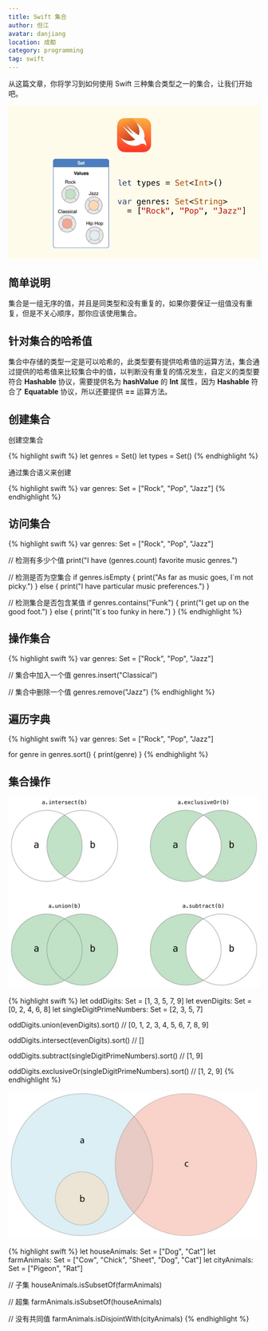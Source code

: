 ```yaml
---
title: Swift 集合
author: 但江
avatar: danjiang
location: 成都 
category: programming
tag: swift
---
```


从这篇文章，你将学习到如何使用 Swift 三种集合类型之一的集合，让我们开始吧。

![Swift Sets](/images/swift-sets.jpg)

## 简单说明

集合是一组无序的值，并且是同类型和没有重复的，如果你要保证一组值没有重复，但是不关心顺序，那你应该使用集合。

## 针对集合的哈希值 

集合中存储的类型一定是可以哈希的，此类型要有提供哈希值的运算方法，集合通过提供的哈希值来比较集合中的值，以判断没有重复的情况发生，自定义的类型要符合 **Hashable** 协议，需要提供名为 **hashValue** 的 **Int** 属性，因为 **Hashable** 符合了 **Equatable** 协议，所以还要提供 **==** 运算方法。

## 创建集合

创建空集合

{% highlight swift %}
let genres = Set<String>()
let types = Set<Int>()
{% endhighlight %}

通过集合语义来创建

{% highlight swift %}
var genres: Set<String> = ["Rock", "Pop", "Jazz"]
{% endhighlight %}

## 访问集合

{% highlight swift %}
var genres: Set<String> = ["Rock", "Pop", "Jazz"]

// 检测有多少个值
print("I have \(genres.count) favorite music genres.")

// 检测是否为空集合
if genres.isEmpty {
  print("As far as music goes, I`m not picky.")
} else {
  print("I have particular music preferences.")
}

// 检测集合是否包含某值
if genres.contains("Funk") {
  print("I get up on the good foot.")
} else {
  print("It`s too funky in here.")
}
{% endhighlight %}

## 操作集合

{% highlight swift %}
var genres: Set<String> = ["Rock", "Pop", "Jazz"]

// 集合中加入一个值
genres.insert("Classical")

// 集合中删除一个值
genres.remove("Jazz")
{% endhighlight %}

## 遍历字典

{% highlight swift %}
var genres: Set<String> = ["Rock", "Pop", "Jazz"]

for genre in genres.sort() {
  print(genre)
}
{% endhighlight %}

## 集合操作

![Swift Sets Venn](/images/swift-sets-venn.jpg)

{% highlight swift %}
let oddDigits: Set = [1, 3, 5, 7, 9]
let evenDigits: Set = [0, 2, 4, 6, 8]
let singleDigitPrimeNumbers: Set = [2, 3, 5, 7]

oddDigits.union(evenDigits).sort()
// [0, 1, 2, 3, 4, 5, 6, 7, 8, 9]

oddDigits.intersect(evenDigits).sort()
// []

oddDigits.subtract(singleDigitPrimeNumbers).sort()
// [1, 9]

oddDigits.exclusiveOr(singleDigitPrimeNumbers).sort()
// [1, 2, 9]
{% endhighlight %}

![Swift Sets Euler](/images/swift-sets-euler.jpg)

{% highlight swift %}
let houseAnimals: Set = ["Dog", "Cat"]
let farmAnimals: Set = ["Cow", "Chick", "Sheet", "Dog", "Cat"]
let cityAnimals: Set = ["Pigeon", "Rat"]

// 子集
houseAnimals.isSubsetOf(farmAnimals)

// 超集
farmAnimals.isSubsetOf(houseAnimals)

// 没有共同值
farmAnimals.isDisjointWith(cityAnimals)
{% endhighlight %}
